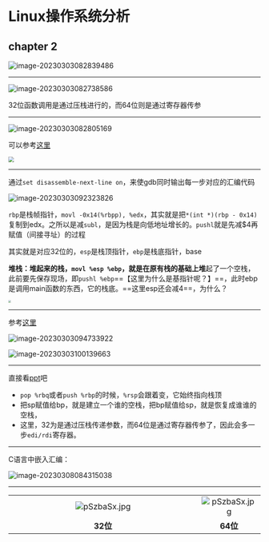 # Linux操作系统分析

## chapter 2

![image-20230303082839486](https://shuaikai-bucket0001.oss-cn-shanghai.aliyuncs.com/blog_img/image-20230303082839486.png)

---

![image-20230303082738586](https://shuaikai-bucket0001.oss-cn-shanghai.aliyuncs.com/blog_img/image-20230303082738586.png)

32位函数调用是通过压栈进行的，而64位则是通过寄存器传参

---

![image-20230303082805169](https://shuaikai-bucket0001.oss-cn-shanghai.aliyuncs.com/blog_img/image-20230303082805169.png)

可以参考[这里](https://www.cnblogs.com/beiluowuzheng/p/11326372.html)

<img src="https://shuaikai-bucket0001.oss-cn-shanghai.aliyuncs.com/blog_img/1334023-20190809115302856-2146181911.png" style="zoom: 67%;" />

---

通过`set disassemble-next-line on`，来使gdb同时输出每一步对应的汇编代码

![image-20230303092323826](https://shuaikai-bucket0001.oss-cn-shanghai.aliyuncs.com/blog_img/image-20230303092323826.png)

`rbp`是栈帧指针，`movl -0x14(%rbpp), %edx`，其实就是把`*(int *)(rbp - 0x14)`复制到edx。之所以是减`subl`，是因为栈是向低地址增长的。`pushl`就是先减\$4再赋值（间接寻址）的过程

其实就是对应32位的，`esp`是栈顶指针，`ebp`是栈底指针，base

**堆栈：**堆起来的栈，`movl %esp %ebp`，就是在原有栈的基础上**堆**起了一个空栈，此前要先保存现场，即`pushl %ebp`==【这里为什么是基指针呢？】==，此时ebp是调用main函数的东西，它的栈底。==这里esp还会减4==，为什么？

<img src="https://shuaikai-bucket0001.oss-cn-shanghai.aliyuncs.com/blog_img/v2-bd5a0aa1625c4445ba33e506b91dba29_r.png" style="zoom: 33%;" />

---

参考[这里](https://zhuanlan.zhihu.com/p/27339191)

![image-20230303094733922](https://shuaikai-bucket0001.oss-cn-shanghai.aliyuncs.com/blog_img/image-20230303094733922.png)

![image-20230303100139663](https://shuaikai-bucket0001.oss-cn-shanghai.aliyuncs.com/blog_img/image-20230303100139663.png)

---

直接看[ppt](D:\courses\Linux操作系统分析\ppt\2-计算机系统的基本工作原理.pdf)吧

<table style="border:none;text-align:center;">
	<tr>
		<td ><img src="https://shuaikai-bucket0001.oss-cn-shanghai.aliyuncs.com/blog_img/image-20230303103215868.png" alt="pSzbaSx.jpg" border="0" /></td>
		<td><img src="https://shuaikai-bucket0001.oss-cn-shanghai.aliyuncs.com/blog_img/image-20230308082113573.png" alt="pSzbaSx.jpg" border="0" /></td>
	</tr>
    <tr>
		<td style="width:75%"><strong>32位</strong></td>
		<td style="width:25%"><strong>64位</strong></td>

- `pop %rbq`或者`push %rbp`的时候，`%rsp`会跟着变，它始终指向栈顶
- 把sp赋值给bp，就是建立一个谁的空栈，把bp赋值给sp，就是恢复成谁谁的空栈，
- 这里，32为是通过压栈传递参数，而64位是通过寄存器传参了，因此会多一步`edi/rdi`寄存器。

---

C语言中嵌入汇编：

![image-20230308084315038](https://shuaikai-bucket0001.oss-cn-shanghai.aliyuncs.com/blog_img/image-20230308084315038.png)

---

